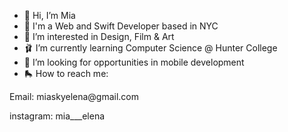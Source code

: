 
- 🎀 Hi, I’m Mia
- 🦩 I'm a Web and Swift Developer based in NYC
- 💮 I’m interested in Design, Film & Art 
- 🩰  I’m currently learning Computer Science @ Hunter College
- 📱 I’m looking for opportunities in mobile development 
- 🛼 How to reach me: 
<p>Email: miaskyelena@gmail.com</p>
<p>instagram: <ahref="https://www.instagram.com/mia___elena/">mia___elena</a></p>

<!---
miaskyelena/miaskyelena is a ✨ special ✨ repository because its `README.md` (this file) appears on your GitHub profile.
You can click the Preview link to take a look at your changes.
--->
